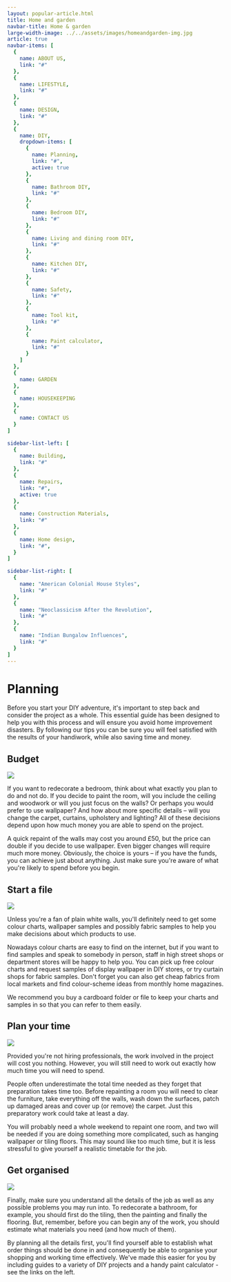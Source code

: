 ```yaml
---
layout: popular-article.html
title: Home and garden
navbar-title: Home & garden
large-width-image: ../../assets/images/homeandgarden-img.jpg
article: true
navbar-items: [
  {
    name: ABOUT US,
    link: "#"
  },
  {
    name: LIFESTYLE,
    link: "#"
  },
  {
    name: DESIGN,
    link: "#"
  },
  {
    name: DIY,
    dropdown-items: [
      {
        name: Planning,
        link: "#",
        active: true
      },
      {
        name: Bathroom DIY,
        link: "#"
      },
      {
        name: Bedroom DIY,
        link: "#"
      },
      {
        name: Living and dining room DIY,
        link: "#"
      },
      {
        name: Kitchen DIY,
        link: "#"
      },
      {
        name: Safety,
        link: "#"
      },
      {
        name: Tool kit,
        link: "#"
      },
      {
        name: Paint calculator,
        link: "#"
      }
    ]
  },
  {
    name: GARDEN
  },
  {
    name: HOUSEKEEPING
  },
  {
    name: CONTACT US
  }
]

sidebar-list-left: [
  {
    name: Building,
    link: "#"
  },
  {
    name: Repairs,
    link: "#",
    active: true
  },
  {
    name: Construction Materials,
    link: "#"
  },
  {
    name: Home design,
    link: "#",
  }
]

sidebar-list-right: [
  {
    name: "American Colonial House Styles",
    link: "#"
  },
  {
    name: "Neoclassicism After the Revolution",
    link: "#"
  },
  {
    name: "Indian Bungalow Influences",
    link: "#"
  }
]
---
```

# Planning

Before you start your DIY adventure, it's important to step back and consider the project as a whole. This essential guide has been designed to help you with this process and will ensure you avoid home improvement disasters. By following our tips you can be sure you will feel satisfied with the results of your handiwork, while also saving time and money.



## Budget

![](../../assets/images/home-and-garden-1.jpg)

If you want to redecorate a bedroom, think about what exactly you plan to do and not do. If you decide to paint the room, will you include the ceiling and woodwork or will you just focus on the walls? Or perhaps you would prefer to use wallpaper? And how about more specific details – will you change the carpet, curtains, upholstery and lighting? All of these decisions depend upon how much money you are able to spend on the project.

A quick repaint of the walls may cost you around £50, but the price can double if you decide to use wallpaper. Even bigger changes will require much more money. Obviously, the choice is yours – if you have the funds, you can achieve just about anything. Just make sure you're aware of what you're likely to spend before you begin.

## Start a file

![](../../assets/images/home-and-garden-2.jpg)

Unless you're a fan of plain white walls, you'll definitely need to get some colour charts, wallpaper samples and possibly fabric samples to help you make decisions about which products to use.

Nowadays colour charts are easy to find on the internet, but if you want to find samples and speak to somebody in person, staff in high street shops or department stores will be happy to help you. You can pick up free colour charts and request samples of display wallpaper in DIY stores, or try curtain shops for fabric samples. Don't forget you can also get cheap fabrics from local markets and find colour-scheme ideas from monthly home magazines.

We recommend you buy a cardboard folder or file to keep your charts and samples in so that you can refer to them easily.



## Plan your time

![](../../assets/images/home-and-garden-3.jpg)

Provided you're not hiring professionals, the work involved in the project will cost you nothing. However, you will still need to work out exactly how much time you will need to spend.

People often underestimate the total time needed as they forget that preparation takes time too. Before repainting a room you will need to clear the furniture, take everything off the walls, wash down the surfaces, patch up damaged areas and cover up (or remove) the carpet. Just this preparatory work could take at least a day.

You will probably need a whole weekend to repaint one room, and two will be needed if you are doing something more complicated, such as hanging wallpaper or tiling floors. This may sound like too much time, but it is less stressful to give yourself a realistic timetable for the job.



## Get organised

![](../../assets/images/home-and-garden-4.jpg)

Finally, make sure you understand all the details of the job as well as any possible problems you may run into. To redecorate a bathroom, for example, you should first do the tiling, then the painting and finally the flooring. But, remember, before you can begin any of the work, you should estimate what materials you need (and how much of them).

By planning all the details first, you'll find yourself able to establish what order things should be done in and consequently be able to organise your shopping and working time effectively. We've made this easier for you by including guides to a variety of DIY projects and a handy paint calculator - see the links on the left.
